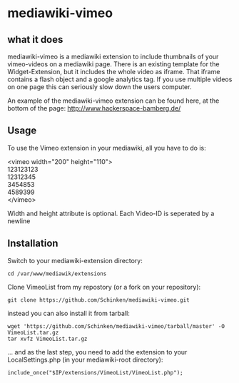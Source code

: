 # mediawiki-vimeo

## what it does

mediawiki-vimeo is a mediawiki extension to include thumbnails of your vimeo-videos on a mediawiki page. There is an existing template for the Widget-Extension, but it includes the whole video as iframe. That iframe contains a flash object and a google analytics tag. If you use multiple videos on one page this can seriously slow down the users computer.

An example of the mediawiki-vimeo extension can be found here, at the bottom of the page: http://www.hackerspace-bamberg.de/

## Usage

To use the Vimeo extension in your mediawiki, all you have to do is:

&lt;vimeo width="200" height="110"&gt;<br>
123123123<br>
12312345<br>
3454853<br>
4589399<br>
&lt;/vimeo&gt;

Width and height attribute is optional. Each Video-ID is seperated by a newline

## Installation

Switch to your mediawiki-extension directory:

    cd /var/www/mediawik/extensions

Clone VimeoList from my repostory (or a fork on your repository):

    git clone https://github.com/Schinken/mediawiki-vimeo.git

instead you can also install it from tarball:

    wget 'https://github.com/Schinken/mediawiki-vimeo/tarball/master' -O VimeoList.tar.gz
    tar xvfz VimeoList.tar.gz

... and as the last step, you need to add the extension to your LocalSettings.php (in your mediawiki-root directory):

    include_once("$IP/extensions/VimeoList/VimeoList.php");
